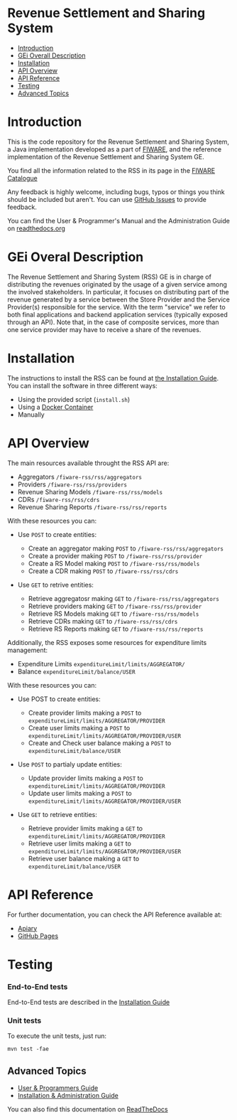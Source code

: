 # Revenue Settlement and Sharing System 

 * [Introduction](#introduction)
 * [GEi Overall Description](#gei-overall-description)
 * [Installation](#build-and-install)
 * [API Overview](#api-overview)
 * [API Reference](#api-reference)
 * [Testing](#testing)
 * [Advanced Topics](#advanced-topics)

# Introduction

This is the code repository for the Revenue Settlement and Sharing System, a Java implementation developed as a part of [FIWARE](http://www.fiware.org/), and the reference implementation of the Revenue Settlement and Sharing System GE.

You find all the information related to the RSS in its page in the [FIWARE Catalogue](http://catalogue.fiware.org/enablers/revenue-settlement-and-sharing-system-rss-ri)

Any feedback is highly welcome, including bugs, typos or things you think should be included but aren't. You can use [GitHub Issues](https://github.com/conwetlab/fiware-rss/issues/new) to provide feedback.

You can find the User & Programmer's Manual and the Administration Guide on [readthedocs.org](https://fiware-rss.readthedocs.org)

# GEi Overal Description

The Revenue Settlement and Sharing System (RSS) GE is in charge of distributing the revenues originated by the usage of a given service among the involved stakeholders. In particular, it focuses on distributing part of the revenue generated by a service between the Store Provider and the Service Provider(s) responsible for the service. With the term "service" we refer to both final applications and backend application services (typically exposed through an API). Note that, in the case of composite services, more than one service provider may have to receive a share of the revenues.

# Installation

The instructions to install the RSS can be found at [the Installation Guide](http://fiware-rss.readthedocs.org/en/latest/installation-administration-guide.html). You can install the software in three different ways:

* Using the provided script (`install.sh`)
* Using a [Docker Container](https://hub.docker.com/r/fiware/rss/)
* Manually

# API Overview

The main resources available throught the RSS API are:

* Aggregators `/fiware-rss/rss/aggregators`
* Providers `/fiware-rss/rss/providers`
* Revenue Sharing Models `/fiware-rss/rss/models`
* CDRs `/fiware-rss/rss/cdrs`
* Revenue Sharing Reports `/fiware-rss/rss/reports`

With these resources you can:

* Use `POST` to create entities:
    * Create an aggregator making `POST` to `/fiware-rss/rss/aggregators`
    * Create a provider making `POST` to `/fiware-rss/rss/provider`
    * Create a RS Model making `POST` to `/fiware-rss/rss/models`
    * Create a CDR making `POST` to  `/fiware-rss/rss/cdrs`

* Use `GET` to retrive entities:
    * Retrieve aggregatosr making `GET` to `/fiware-rss/rss/aggregators`
    * Retrieve providers making `GET` to `/fiware-rss/rss/provider`
    * Retrieve RS Models making `GET` to `/fiware-rss/rss/models`
    * Retrieve CDRs making `GET` to  `/fiware-rss/rss/cdrs`
    * Retrieve RS Reports making `GET` to  `/fiware-rss/rss/reports`
    
Additionally, the RSS exposes some resources for expenditure limits management:

* Expenditure Limits `expenditureLimit/limits/AGGREGATOR/`
* Balance `expenditureLimit/balance/USER`

With these resources you can:

* Use POST to create entities:
    * Create provider limits making a `POST` to `expenditureLimit/limits/AGGREGATOR/PROVIDER`
    * Create user limits making a `POST` to `expenditureLimit/limits/AGGREGATOR/PROVIDER/USER`
    * Create and Check user balance making a `POST` to `expenditureLimit/balance/USER`

* Use `POST` to partialy update entities:
    * Update provider limits making a `POST` to `expenditureLimit/limits/AGGREGATOR/PROVIDER`
    * Update user limits making a `POST` to `expenditureLimit/limits/AGGREGATOR/PROVIDER/USER`

* Use `GET` to retrieve entities:
    * Retrieve provider limits making a `GET` to `expenditureLimit/limits/AGGREGATOR/PROVIDER`
    * Retrieve user limits making a `GET` to `expenditureLimit/limits/AGGREGATOR/PROVIDER/USER`
    * Retrieve user balance making a `GET` to `expenditureLimit/balance/USER`

# API Reference

For further documentation, you can check the API Reference available at:

* [Apiary](http://docs.fiwarerss.apiary.io)
* [GitHub Pages](http://conwetlab.github.io/fiware-rss)

# Testing
### End-to-End tests

End-to-End tests are described in the [Installation Guide](http://fiware-rss.readthedocs.org/en/latest/installation-administration-guide.html#end-to-end-testing)

### Unit tests

To execute the unit tests, just run:

```
mvn test -fae
```

## Advanced Topics

* [User & Programmers Guide](doc/user-programmer-guide.rst)
* [Installation & Administration Guide](doc/installation-administration-guide.rst)

You can also find this documentation on [ReadTheDocs](http://fiware-rss.readthedocs.org)

